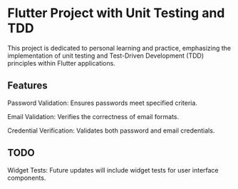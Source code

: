 # Flutter Project with Unit Testing and TDD

This project is dedicated to personal learning and practice, emphasizing the implementation of unit testing and Test-Driven Development (TDD) principles within Flutter applications.

## Features
Password Validation: Ensures passwords meet specified criteria.

Email Validation: Verifies the correctness of email formats.

Credential Verification: Validates both password and email credentials.

## TODO
Widget Tests: Future updates will include widget tests for user interface components.

